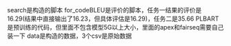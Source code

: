 search是构造的脚本
for_codeBLEU是评价的脚本，任务一结果的评价是16.29(结果中直接输出了16.23，但具体评估是16.29)，任务二是35.66
PLBART是预训练的代码，但里面不包含模型5G以上大小，里面的apex和fairseq需要自己装一下
data是构造的数据，3个csv是原始数据
